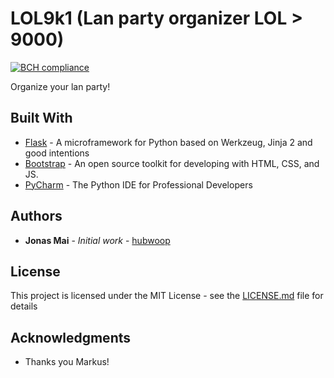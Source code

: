 # LOL9k1 (Lan party organizer LOL > 9000)
[![BCH compliance](https://bettercodehub.com/edge/badge/hubwoop/lol9k1?branch=master)](https://bettercodehub.com/)

Organize your lan party!


## Built With

* [Flask](http://flask.pocoo.org) - A microframework for Python based on Werkzeug, Jinja 2 and good intentions
* [Bootstrap](https://getbootstrap.com/) - An open source toolkit for developing with HTML, CSS, and JS.
* [PyCharm](https://www.jetbrains.com/pycharm/) - The Python IDE for Professional Developers

## Authors

* **Jonas Mai** - *Initial work* - [hubwoop](https://github.com/hubwoop)

## License

This project is licensed under the MIT License - see the [LICENSE.md](LICENSE.md) file for details

## Acknowledgments

* Thanks you Markus!
